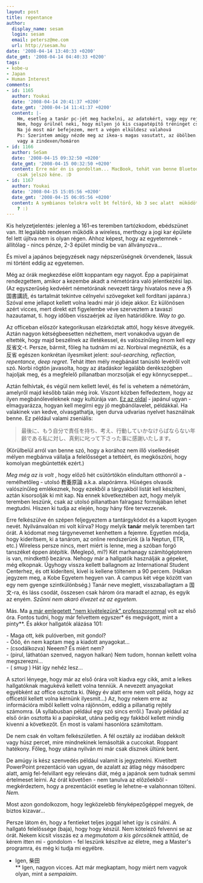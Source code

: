 ```yaml
---
layout: post
title: repentance
author:
  display_name: sesam
  login: sesam
  email: petersz@me.com
  url: http://sesam.hu
date: '2008-04-14 13:40:33 +0200'
date_gmt: '2008-04-14 04:40:33 +0200'
tags:
- kobe-u
- Japan
- Human Interest
comments:
- id: 1165
  author: Youkai
  date: '2008-04-14 20:41:37 +0200'
  date_gmt: '2008-04-14 11:41:37 +0200'
  content: |-
    Hm, esetleg a tanár pc-jét meg hackelni, az adatokért, vagy egy rejtett videokamera, vagy a telefonoddal vegyed fel. Amúgy gondolj bele, fejleszti, a kreativ gondolkodást, ha meg akarod szerezni az anyagot akkor kitalálsz valamit... meg a csapatszellemet, hogy le kell ülni a tanulótársakkal, s megdumálni, hogy ki mit látott/nem látott.
    Nem, hogy örülnél neki, hogy milyen jó kis csapatépítő tréninget csinál nektek  :)
    Na jó most már befejezem, mert a végén elküldesz valahová
    Ps: Szerintem amúgy nézde meg az ikea-s magas vasutatt, az öbölben...
    vagy a zindexen/homáron
- id: 1166
  author: SeSam
  date: '2008-04-15 09:32:50 +0200'
  date_gmt: '2008-04-15 00:32:50 +0200'
  content: Erre már én is gondoltam... MacBook, tehát van benne Bluetooth gondolom,
    csak jelszó kéne. :D
- id: 1167
  author: Youkai
  date: '2008-04-15 15:05:56 +0200'
  date_gmt: '2008-04-15 06:05:56 +0200'
  content: A symbianos telokra volt bt feltörő, kb 3 sec alatt  müködött... szóval
    ? :)
---
```


Kis helyzetjelentés: jelenleg a 161-es teremben tartózkodom, ebédszünet van. Itt legalább rendesen működik a wireless, merthogy a jogi kar épülete fel lett újítva nem is olyan régen. Ahhoz képest, hogy az egyetemnek - állítólag - nincs pénze, 2-3 épület mindig be van állványozva...

És mivel a japános bejegyzések nagy népszerűségnek örvendenek, lássuk mi történt eddig az egyetemen.

Még az órák megkezdése előtt koppantam egy nagyot. Épp a papírjaimat rendezgettem, amikor a kezembe akadt a németórára való jelentkezési lap. (Az egyszerűség kedvéért németórának nevezett tárgy hivatalos neve a 外国書講読, és tartalmát tekintve célnyelvi szövegeket kell fordítani japánra.) Szóval eme jellapot kellett volna leadni már jó ideje akkor. Ez különösen azért vicces, mert direkt ezt figyelembe véve szerveztem a tavaszi hazautamat, ti. hogy időben visszaérjek az ilyen határidőkre. _Way to go._

Az officeban először kategorikusan elzárkóztak attól, hogy késve átvegyék. Aztán nagyon kétségbeesetten nézhettem, mert vonakodva ugyan de eltették, hogy majd beszélnek az illetékessel, és valószínűleg írnom kell egy反省文-t. Persze, bármit, főleg ha tudnám mi az. Norbival megnéztük, és a 反省 egészen konkrétan ilyesmiket jelent: _soul-searching, reflection, repentance, deep regret_. Tehát itten mély megbánást tanúsító levélről volt szó. Norbi rögtön javasolta, hogy az átadáskor legalább derékszögben hajoljak meg, és a megfelelő pillanatban morzsoljak el egy könnycseppet...

Aztán felhívtak, és végül nem kellett levél, és fel is vehetem a németórám, amelyről majd később talán még írok. Viszont közben felfedeztem, hogy az ilyen megbánóleveleknek nagy kultúrája van. [Ez az oldal](http://www.geocities.co.jp/Bookend-Shikibu/8539/hansei.html) \- japánul ugyan - elmagyarázza, hogyan kell megírni egy jó megbánólavelet, példákkal. Ha valakinek van kedve, olvasgathatja, igen durva udvarias nyelvet használnak benne. Ez például valami zseniális:

> 最後に、もう自分で責任を持ち、考え、行動していかなけらばならない年齢である私に対し、真剣に叱って下さった事に感謝いたします。

(Körülbelül arról van benne szó, hogy a korához nem illő viselkedését mélyen megbánva vállalja a felelősséget a tettéért, és megköszöni, hogy komolyan megbüntették ezért.)

_Meg még az is volt_ , hogy előző hét csütörtökön elindultam otthonról a - remélhetőleg - utolsó 教養原論 a.k.a. alapórámra. Hűséges olvasók valószínűleg emlékeznek, hogy ezekből a tárgyakból listát kell készíteni, aztán kisorsolják ki mit kap. Na ennek következtében azt, hogy melyik teremben leszünk, csak az utolsó pillanatban falragasz formájában lehet megtudni. Hiszen ki tudja az elején, hogy hány főre tervezzenek.

Erre felkészülve én szépen feljegyeztem a tantárgykódot és a kapott kyogen nevét. Nyilvánvalóan mi volt kiírva? Hogy melyik **tanár** melyik teremben tart órát. A kódomat meg tárgynevemet kenhettem a fejemre. Egyetlen módja, hogy kiderítsem, ki a tanárom, az online rendszerünk (à la Neptun, ETR, etc.) Wireless persze nincs, mert miért is lenne, meg a szóban forgó tanszéket éppen átépítik. (Meglepő, mi?) Két marhanagy számítógépterem is van, mindkettő bezárva. Nehogy már a hallgatók használják a gépeket, még elkopnak. Úgyhogy vissza kellett ballagnom az International Student Centerhez, és ott kideríteni, kivel is kellene töltenem a 90 percem. (Halkan jegyzem meg, a Kobe Egyetem hegyen van. A campus két vége között van egy nem gyenge szintkülönbség.) Tanár neve meglett, visszaballagtam a 国文-ra, és láss csodát, összesen csak három óra maradt el aznap, és egyik az enyém. _Szűnni nem akaró élvezet ez az egyetem._

Más. Ma [a már emlegetett "nem kivételezünk" professzorommal](http://sesam.hu/2008/04/06/special-treatment) volt az első óra. Fontos tudni, hogy már felvettem egyszer* és megvágott, mint a pinty**. És akkor hallgatók alázása 101:

\- Maga ott, kék pulóverben, mit gondol?  
\- Ööö, én nem kaptam meg a kiadott anyagokat...  
\- (csodálkozva) Neeem? És miért nem?  
\- (pirul, láthatóan szenved, nagyon halkan) Nem tudom, honnan kellett volna megszerezni...  
\- ( _smug_ ) Hát így nehéz lesz...

A sztori lényege, hogy már az első órára volt kiadva egy cikk, amit a lelkes hallgatóknak magukévá kellett volna tenniük. A nevezett anyagokat egyébként az office osztotta ki. (Négy év alatt erre nem volt példa, hogy az officetól kellett volna kérnünk ilyesmit...) Az, hogy nekem erre az információra miből kellett volna rájönnöm, eddig a pillanatig rejtély számomra. (A syllabusban például egy szó sincs erről.) Tavaly például az első órán osztotta ki a papírokat, utána pedig egy fakkból kellett mindig kivenni a következőt. Én most is valami hasonlóra számítottam.

De nem csak én voltam felkészületlen. A fél osztály az irodában dekkolt vagy húsz percet, mire mindnekinek lemásolták a cuccokat. Roppant hatékony. Főleg, hogy utána nyilván mi már csak dísznek ültünk bent.

De amúgy is kész szenvedés például valamit is jegyzetelni. Kivetített PowerPoint prezentáció van ugyan, de azalatt az átlag négy másodperc alatt, amíg fel-felvillant egy releváns diát, még a japánok sem tudnak semmi értelmeset leírni. Az órát követően - nem tanulva az előzőekből - megkérdeztem, hogy a prezentációt esetleg le lehetne-e valahonnan tölteni. _Nem._

Most azon gondolkozom, hogy legközelebb fényképezőgéppel megyek, de biztos kizavar...

Persze látom én, hogy a fentieket teljes joggal lehet így is csinálni. A hallgató felelőssége (baja), hogy hogy készül. Nem kötelező felvenni se az órát. Nekem kicsit visszás ez a _megmutatom a kis görcsöknek_ attitűd, de kérem itten mi - gondolom - fel leszünk készítve az életre, meg a Master's programra, és még ki tudja mi egyébre.

* Igen, 柴田  
** Igen, nagyon vicces. Azt már megkaptam, hogy miért nem vagyok olyan, mint a _sempaiaim_.
